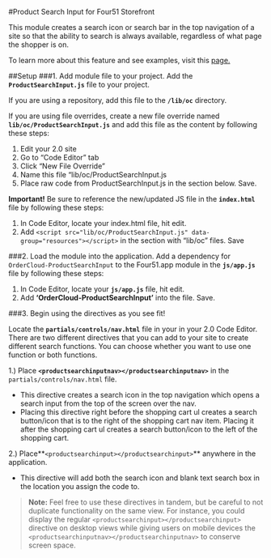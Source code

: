 #Product Search Input for Four51 Storefront

This module creates a search icon or search bar in the top navigation of a site so that the ability to search is always available, regardless of what page the shopper is on. 

To learn more about this feature and see examples, visit this [page.](https://volition.four51ordercloud.com/store/product/ProductSearchInput)

##Setup
###1. Add module file to your project. 
Add the **`ProductSearchInput.js`** file to your project.

If you are using a repository, add this file to the **`/lib/oc`** directory.

If you are using file overrides, create a new file override named **`lib/oc/ProductSearchInput.js`** and add this file as the content by following these steps:

 1. Edit your 2.0 site
 2. Go to “Code Editor” tab
 3. Click “New File Override”
 4. Name this file “lib/oc/ProductSearchInput.js
 5. Place raw code from ProductSearchInput.js  in the section below. Save.

**Important!** Be sure to reference the new/updated JS file in the **`index.html`**  file by following these steps:

 1. In Code Editor, locate your index.html file, hit edit. 
 2. Add `<script src="lib/oc/ProductSearchInput.js" data-group="resources"></script>` in the section with “lib/oc” files. Save


###2. Load the module into the application.
Add a dependency for `OrderCloud-ProductSearchInput` to the Four51.app module in the **`js/app.js`** file by following these steps:

 1. In Code Editor, locate your **`js/app.js`** file, hit edit. 
 2. Add **‘OrderCloud-ProductSearchInput’** into the file. Save.


###3. Begin using the directives as you see fit!

Locate the **`partials/controls/nav.html`** file in your in your 2.0 Code Editor.  There are two different directives that you can add to your site to create different search functions. You can choose whether you want to use one function or both functions. 

 1.) Place **`<productsearchinputnav></productsearchinputnav>`** in the `partials/controls/nav.html` file.

 - This directive creates a search icon in the top navigation which opens a search input from the top of the screen over the nav.
 - Placing this directive right before the shopping cart ul creates a search button/icon that is to the right of the shopping cart nav item.  Placing it after the shopping cart ul creates a search button/icon to the left of the shopping cart.

2.) Place**`<productsearchinput></productsearchinput>`**  anywhere in the application. 

 - This directive will add both the search icon and blank text search box in the location you assign the code to.


>**Note:** Feel free to use these directives in tandem, but be careful to not duplicate functionality on the same view.  For instance, you could display the regular `<productsearchinput></productsearchinput>` 
directive on desktop views while giving users on mobile devices the `<productsearchinputnav></productsearchinputnav>` to conserve screen space.
